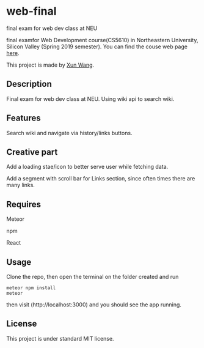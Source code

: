 # web-final

final exam for web dev class at NEU

final examfor Web Development course(CS5610) in Northeastern University, Silicon Valley (Spring 2019 semester). You can find the couse web page [here](http://johnguerra.co/classes/webDevelopment_spring_2019/ "CS-5610 Web Development Spring 2019").

This project is made by [Xun Wang](https://xw321.github.io/).

## Description

Final exam for web dev class at NEU. Using wiki api to search wiki.

## Features

Search wiki and navigate via history/links buttons.

## Creative part

Add a loading stae/icon to better serve user while fetching data.

Add a segment with scroll bar for Links section, since often times there are many links.

## Requires

Meteor

npm

React

## Usage

Clone the repo, then open the terminal on the folder created and run

```
meteor npm install
meteor
```

then visit (http://localhost:3000) and you should see the app running.

## License

This project is under standard MIT license.
